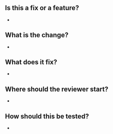 ## Is this a fix or a feature?
-
## What is the change?
-
## What does it fix?
-
## Where should the reviewer start?
-
## How should this be tested?
- 
